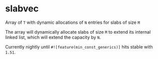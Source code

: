 # slabvec

Array of `T` with dynamic allocations of `N` entries for slabs of size `M`

The array will dynamically allocate slabs of size `M` to extend its internal
linked list, which will extend the capacity by `N`.

Currently nightly until `#![feature(min_const_generics)]` hits stable with `1.51`.
